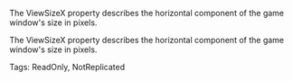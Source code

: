 The ViewSizeX property describes the horizontal component of the game window's size in pixels.
	
The ViewSizeX property describes the horizontal component of the game window's size in pixels.

Tags: ReadOnly, NotReplicated
